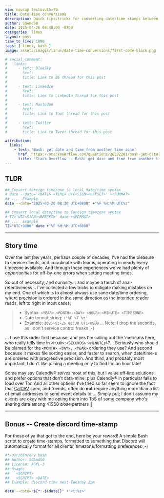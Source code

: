 ```yaml
---
vim: nowrap textwidth=79
title: Date Time conversions
description: Quick tips/tricks for converting date/time stamps between timezones
author: S0AndS0
date: 2025-04-26 09:48:00 -0700
categories: linux
layout: post
time_to_live: 1800
tags: [ linux, bash ]
image: assets/images/linux/date-time-conversions/first-code-block.png

# social_comment:
#   links:
#     - text: BlueSky
#       href: 
#       title: Link to BS thread for this post
# 
#     - text: LinkedIn
#       href: 
#       title: Link to LinkedIn thread for this post
# 
#     - text: Mastodon
#       href: 
#       title: Link to Toot thread for this post
# 
#     - text: Twitter
#       href: 
#       title: Link to Tweet thread for this post

attribution:
  links:
    - text: 'Bash: get date and time from another time zone'
      href: https://stackoverflow.com/questions/26802201/bash-get-date-and-time-from-another-time-zone
      title: 'Stack Overflow -- Bash: get date and time from another time zone'
---
```



## TLDR


```bash
## Convert foreign timezone to local date/time syntax
# date --date='<DATE> <TIME> UTC<SIGN><OFFSET>' +<FORMAT>
## ...  Example
date --date="2025-03-26 08:30 UTC+0800" +"%F %H:%M UTC%z"

## Convert local date/time to foreign timezone syntax
# TZ='UTC<SIGN><OFFSET>' date +<FORMAT>
## ...  Example
TZ="UTC+0800" date +"%F %H:%M UTC+0800"
```

______


## Story time


Over the last _few_ years, perhaps couple of decades, I've had the pleasure to
service clients, and coordinate with teams, operating in nearly every timezone
available.  And through these experiences we've had plenty of _opportunities_
for off-by-one errors when setting meeting times.

So out of necessity, and curiosity...  and maybe a touch of
anal-retentiveness... I've collected a few tricks to mitigate making mistakes
on my end.  One of which is to almost always use sane date/time ordering, where
precision is ordered in the same direction as the intended reader reads, left
to right in most cases;

> - Syntax: `<YEAR>-<MONTH>-<DAY> <HOUR>:<MINUTE> <TIMEZONE>`
> - Date format string: `+'%F %T %z'`
> - Example: `2025-03-26 08:30 UTC+0800` ... Note; I drop the seconds, as I
>   don't service control freaks ;-)

...  I use this order first because, and yes I'm calling out the 'mericans
here, who really tells time in `<HOUR>:<SECONDS>:<MINUTEs>`?...  Seriously who
should be blamed for the `<MONTH> <DAY>, <YEAR>` ordering they use?  And second
because it makes file sorting easier, and faster to search, when date/time-s
are ordered with progressive precision.  And third, and probably most
important, I don't like joining a meeting only to find I'm an hour late!

Some may say Calendly® _solves_ most of this, but I value off-line solutions
and prefer options that don't data-mine; plus Calendly® in particular fails
to load over Tor.  And all other options I've tried so far seem to ignore the
fact that [CalDAV](https://en.wikipedia.org/wiki/CalDAV) spec, and friends,
often do **not** require anything more than a list of email addresses to send
event details to!...  Simply put; I don't assume my clients are okay with me
opting them into ToS of some company who's sharing data among 41968 _close_
partners 🤮


______


## Bonus -- Create discord time-stamp


For those of ya that got to the end, here be your reward!  A simple Bash script
to create time-stamps, formatted to something that Discord will automatically
format for all clients' timezone/formatting preferences ;-)

```bash
#!/usr/bin/env bash
## Author: S0AndS0
## License: AGPL-3
## Usage:
##   <SCRIPT>
##   <SCRIPT> <DATE>
## Example: discord-time next Tuesday 2pm

date --date="${*:-$(date)}" +'<t:%s>'
```

